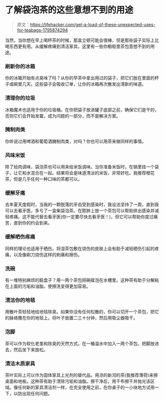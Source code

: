 # 了解袋泡茶的这些意想不到的用途

> 原文：<https://lifehacker.com/get-a-load-of-these-unexpected-uses-for-teabags-1795874294>

当然，当你想在早上喝杯茶的时候，那盒立顿可能会很棒，但是那些袋子实际上比喝东西更有用。从缓解疼痛到清洁家具，这里有一些你橱柜里茶包意想不到的用途。



### **刷新你的冰箱**

你的冰箱开始有点臭味了吗？从你的早茶中拿出用过的袋子，把它们放在里面的杯子或碗里几天。这些袋子会吸收订单，让你的冰箱再次散发出清新的味道。

### **清理你的垃圾**

冰箱魔术也适用于你的垃圾桶。在你把袋子放进罐子底部之前，确保它们是干的，否则它们会开始发霉，成为问题的一部分，而不是解决方案。

### **腌制肉类**

你听说过用啤酒和葡萄酒腌制肉类，对吗？你也可以用茶来做同样的事情。

### **风味米饭**

除了给肉调味，袋泡茶也可以用来给米饭调味。当你准备米饭时，在锅里挂一个袋子，让它和水混合在一起。结果将会是味道清淡的米饭，非常好吃。我推荐橙花茶，但是几乎任何一种口味的茶都可以。

### **缓解牙痛**

去年夏天度假时，当我的一颗脱落的牙齿受到感染时，我设法坚持了一周，直到我可以去看牙医，多亏了一盒柴袋泡茶。在脓肿上放一个茶包可以帮助排出感染并减轻疼痛。这不能代替去看牙医(你一定要尽快去看牙医！)，但它可以帮助你度过痛苦，直到你的约会到来。

### **缓解晒伤疼痛**

同样的理论也适用于晒伤。将湿茶包敷在烧伤的皮肤上会有助于减轻晒伤引起的疼痛，以及像剃刀烧伤这样的刺痛和擦伤。

### **洗碗**

有一堆特别麻烦的脏盘子？用一两个茶包把碗碟泡在水槽里。这种茶有助于分解粘在上面的污垢和油脂，使擦洗变得更加容易。

### **清洁你的地毯**

用散叶茶轻轻地给地毯除臭。如果你没有任何松散的，你可以切开一个茶包，把它的脉络撒在你的地毯上。将叶子放置二三十分钟，然后用吸尘器吸干。

### **泡脚**

茶可以作为软化老茧和除臭的天然方式。在一桶温水中加入一两个茶包，把脚放进去，然后坐下来放松。

### **清洁木质家具**

茶叶实际上可以作为固体家具上光剂的替代品。用凉的新沏的茶(我推荐薄荷)来擦桌面和地板。这种茶有助于清除污垢和油脂。擦干净后，用干布擦干并抛光该区域。像任何新的家具清洁剂一样，在完全使用之前，在你桌子的一小块地方试用一下，以防出现任何问题。